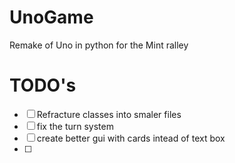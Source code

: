 # UnoGame

Remake of Uno in python for the Mint ralley

# TODO's

- [ ] Refracture classes into smaler files
- [ ] fix the turn system
- [ ] create better gui with cards intead of text box
- [ ]
